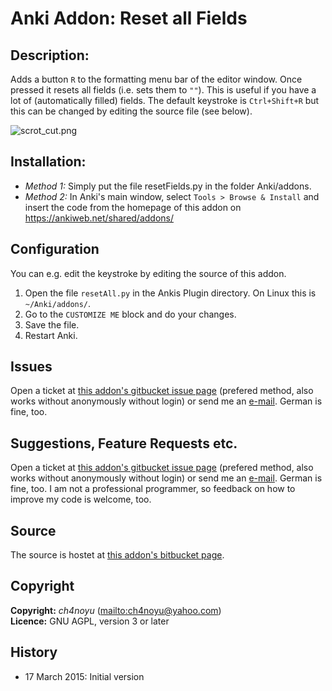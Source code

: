 # Anki Addon: Reset all Fields
## Description:
Adds a button `R` to the formatting menu bar of the editor window. Once pressed 
it resets all fields (i.e. sets them to `""`). This is useful if you have a lot 
of (automatically filled) fields. The default keystroke is `Ctrl+Shift+R` but 
this can be changed by editing the source file (see below).

![scrot_cut.png](https://bitbucket.org/repo/7yKyMo/images/2553508149-scrot_cut.png)

## Installation:
* *Method 1:* Simply put the file resetFields.py in the folder Anki/addons.  
* *Method 2:* In Anki's main window, select `Tools > Browse & Install` and insert the code from the homepage of this addon on https://ankiweb.net/shared/addons/

## Configuration
You can e.g. edit the keystroke by editing the source of this addon.

1. Open the file `resetAll.py` in the Ankis Plugin directory. On Linux this is `~/Anki/addons/`.
2. Go to the `CUSTOMIZE ME` block and do your changes.
3. Save the file.
4. Restart Anki.

## Issues
Open a ticket at [this addon's gitbucket issue page](https://bitbucket.org/ch4noyu/tutorial/issues) (prefered method, also works without anonymously without login) or send me an [e-mail](mailto:ch4noyu@yahoo.com). German is fine, too.

## Suggestions, Feature Requests etc.
Open a ticket at [this addon's gitbucket issue page](https://bitbucket.org/ch4noyu/tutorial/issues) (prefered method, also works without anonymously without login) or send me an [e-mail](mailto:ch4noyu@yahoo.com). German is fine, too. I am not a professional programmer, so feedback on how to improve my code is welcome, too.

## Source
The source is hostet at [this addon's bitbucket page](https://bitbucket.org/ch4noyu/tutorial).

## Copyright
**Copyright:** *ch4noyu* (<mailto:ch4noyu@yahoo.com>)  
**Licence:** GNU AGPL, version 3 or later

## History

* 17 March 2015: Initial version
